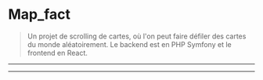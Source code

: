 # Map_fact

>Un projet de scrolling de cartes, où l'on peut faire défiler des cartes du monde aléatoirement. 
Le backend est en PHP Symfony et le frontend en React. 
---

---


